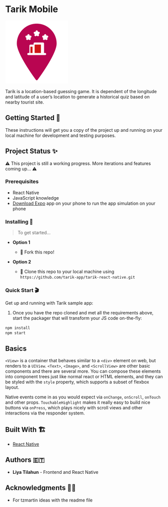 
# Tarik Mobile

![Tarik Logo](assets/tarik-location-logo.png "tarik logo")

Tarik is a location-based guessing game. It is dependent of the longitude and latitude of a user’s location to generate a historical quiz based on nearby tourist site. 

## Getting Started 🚀

These instructions will get you a copy of the project up and running on your local machine for development and testing purposes.

## Project Status ✨

 ⚠️ This project is still a working progress. More iterations and features coming up... ⚠️

### Prerequisites 

- React Native
- JavaScript knowledge
- [Download Expo](https://expo.io/) app on your phone to run the app simulation on your phone


### Installing 📲

> To get started...


- **Option 1**
    - 🍴 Fork this repo!

- **Option 2**
    - 👯 Clone this repo to your local machine using `https://github.com/tarik-app/tarik-react-native.git`

### Quick Start 🎬

Get up and running with Tarik sample app:

1. Once you have the repo cloned and met all the requirements above, start the
packager that will transform your JS code on-the-fly:
```
npm install
npm start
```

## Basics

`<View>` is a container that behaves similar to a `<div>` element on web, but
renders to a `UIView`.  `<Text>`, `<Image>`, and `<ScrollView>` are other basic
components and there are several more.  You can compose these elements into
component trees just like normal react or HTML elements, and they can be styled
with the `style` property, which supports a subset of flexbox layout.  

Native events come in as you would expect via `onChange`, `onScroll`, `onTouch`
and other props. `TouchableHighlight` makes it really easy to build nice buttons
via `onPress`, which plays nicely with scroll views and other interactions via
the responder system.

## Built With 🏗

* [React Native](https://reactnative.dev/) 



## Authors 🇪🇹

* **Liya Tilahun** - Frontend and React Native


## Acknowledgments 🙏🏽

* For tzmartin ideas with the readme file
